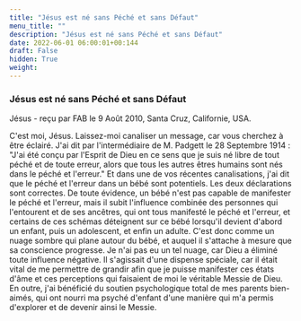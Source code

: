 ```yaml
---
title: "Jésus est né sans Péché et sans Défaut"
menu_title: ""
description: "Jésus est né sans Péché et sans Défaut"
date: 2022-06-01 06:00:01+00:144
draft: False
hidden: True
weight:
---
```

### Jésus est né sans Péché et sans Défaut

Jésus - reçu par FAB le 9 Août 2010, Santa Cruz, Californie, USA.

C'est moi, Jésus.
Laissez-moi canaliser un message, car vous cherchez à être éclairé.
J'ai dit par l'intermédiaire de M. Padgett le 28 Septembre 1914 : "J'ai été conçu par l'Esprit de Dieu en ce sens que je suis né libre de tout péché et de toute erreur, alors que tous les autres êtres humains sont nés dans le péché et l'erreur." Et dans une de vos récentes canalisations, j'ai dit que le péché et l'erreur dans un bébé sont potentiels.
Les deux déclarations sont correctes. De toute évidence, un bébé n'est pas capable de manifester le péché et l'erreur, mais il subit l'influence combinée des personnes qui l'entourent et de ses ancêtres, qui ont tous manifesté le péché et l'erreur, et certains de ces schémas déteignent sur ce bébé lorsqu'il devient d'abord un enfant, puis un adolescent, et enfin un adulte. C'est donc comme un nuage sombre qui plane autour du bébé, et auquel il s'attache à mesure que sa conscience progresse.
Je n'ai pas eu un tel nuage, car Dieu a éliminé toute influence négative. Il s'agissait d'une dispense spéciale, car il était vital de me permettre de grandir afin que je puisse manifester ces états d'âme et ces perceptions qui faisaient de moi le véritable Messie de Dieu.
En outre, j'ai bénéficié du soutien psychologique total de mes parents bien-aimés, qui ont nourri ma psyché d'enfant d'une manière qui m'a permis d'explorer et de devenir ainsi le Messie.